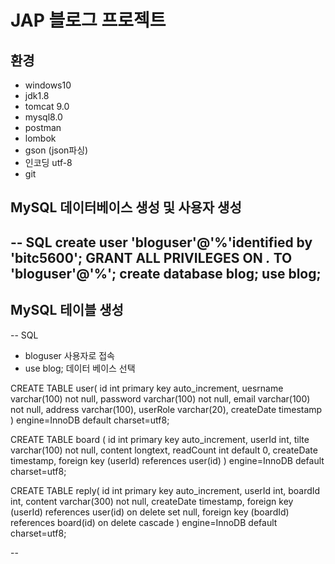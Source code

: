 # JAP 블로그 프로젝트

## 환경 

- windows10
- jdk1.8
- tomcat 9.0
- mysql8.0
- postman
- lombok
- gson (json파싱)
- 인코딩 utf-8
- git

## MySQL 데이터베이스 생성 및 사용자 생성

-- SQL
create user 'bloguser'@'%'identified by 'bitc5600';
GRANT ALL PRIVILEGES ON *.* TO 'bloguser'@'%';
create database blog;
use blog;
--

## MySQL 테이블 생성

-- SQL
- bloguser 사용자로 접속
- use blog; 데이터 베이스 선택

CREATE TABLE user(
	id int primary key auto_increment,
    uesrname varchar(100) not null,
    password varchar(100) not null,
    email varchar(100) not null,
    address varchar(100),
    userRole varchar(20),
    createDate timestamp
) engine=InnoDB default charset=utf8;

CREATE TABLE board (
	id int primary key auto_increment,
    userId int,
    tilte varchar(100) not null,
    content longtext,
    readCount int default 0,
    createDate timestamp,
    foreign key (userId) references user(id)
) engine=InnoDB default charset=utf8;

CREATE TABLE reply(
	id int primary key auto_increment,
    userId int,
    boardId int,
    content varchar(300) not null,
    createDate timestamp,
    foreign key (userId) references user(id) on delete set
    null,
    foreign key (boardId) references board(id) on delete
    cascade
) engine=InnoDB default charset=utf8;

--
